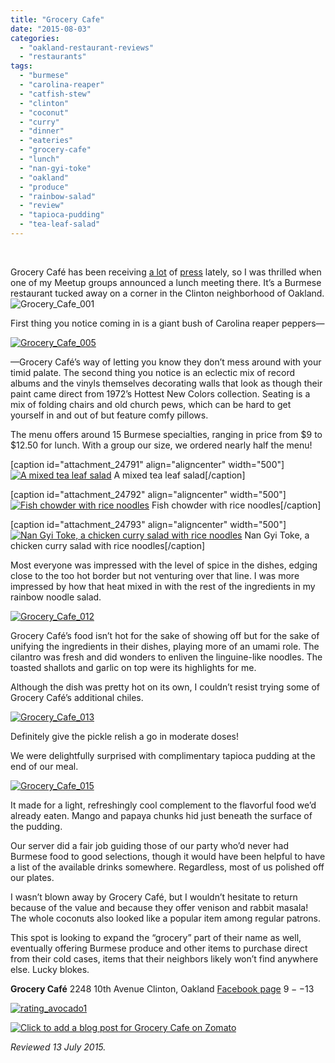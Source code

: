 ```yaml
---
title: "Grocery Cafe"
date: "2015-08-03"
categories: 
  - "oakland-restaurant-reviews"
  - "restaurants"
tags: 
  - "burmese"
  - "carolina-reaper"
  - "catfish-stew"
  - "clinton"
  - "coconut"
  - "curry"
  - "dinner"
  - "eateries"
  - "grocery-cafe"
  - "lunch"
  - "nan-gyi-toke"
  - "oakland"
  - "produce"
  - "rainbow-salad"
  - "review"
  - "tapioca-pudding"
  - "tea-leaf-salad"
---
```


 

Grocery Café has been receiving [a lot](http://www.eastbayexpress.com/oakland/this-hole-in-the-wall-is-doing-what-no-other-restaurant-in-oakland-is/Content?oid=4185327) of [press](http://www.bonappetit.com/restaurants-travel/navigator/article/oakland-navigator) lately, so I was thrilled when one of my Meetup groups announced a lunch meeting there. It’s a Burmese restaurant tucked away on a corner in the Clinton neighborhood of Oakland. ![Grocery_Cafe_001](http://s3.amazonaws.com/thegourmez-wpmedia/2015/07/Grocery_Cafe_001-500x425.jpg)

First thing you notice coming in is a giant bush of Carolina reaper peppers—

[![Grocery_Cafe_005](http://s3.amazonaws.com/thegourmez-wpmedia/2015/07/Grocery_Cafe_005-500x334.jpg)](http://s3.amazonaws.com/thegourmez-wpmedia/2015/07/Grocery_Cafe_005.jpg)

—Grocery Café’s way of letting you know they don’t mess around with your timid palate. The second thing you notice is an eclectic mix of record albums and the vinyls themselves decorating walls that look as though their paint came direct from 1972’s Hottest New Colors collection. Seating is a mix of folding chairs and old church pews, which can be hard to get yourself in and out of but feature comfy pillows.

The menu offers around 15 Burmese specialties, ranging in price from $9 to $12.50 for lunch. With a group our size, we ordered nearly half the menu!

\[caption id="attachment\_24791" align="aligncenter" width="500"\][![ A mixed tea leaf salad](http://s3.amazonaws.com/thegourmez-wpmedia/2015/07/Grocery_Cafe_009-500x334.jpg)](http://s3.amazonaws.com/thegourmez-wpmedia/2015/07/Grocery_Cafe_009.jpg) A mixed tea leaf salad\[/caption\]

\[caption id="attachment\_24792" align="aligncenter" width="500"\][![Fish chowder with rice noodles](http://s3.amazonaws.com/thegourmez-wpmedia/2015/07/Grocery_Cafe_010-500x342.jpg)](http://s3.amazonaws.com/thegourmez-wpmedia/2015/07/Grocery_Cafe_010.jpg) Fish chowder with rice noodles\[/caption\]

\[caption id="attachment\_24793" align="aligncenter" width="500"\][![Nan Gyi Toke, a chicken curry salad with rice noodles](http://s3.amazonaws.com/thegourmez-wpmedia/2015/07/Grocery_Cafe_011-500x334.jpg)](http://s3.amazonaws.com/thegourmez-wpmedia/2015/07/Grocery_Cafe_011.jpg) Nan Gyi Toke, a chicken curry salad with rice noodles\[/caption\]

Most everyone was impressed with the level of spice in the dishes, edging close to the too hot border but not venturing over that line. I was more impressed by how that heat mixed in with the rest of the ingredients in my rainbow noodle salad.

[![Grocery_Cafe_012](http://s3.amazonaws.com/thegourmez-wpmedia/2015/07/Grocery_Cafe_012-500x334.jpg)](http://s3.amazonaws.com/thegourmez-wpmedia/2015/07/Grocery_Cafe_012.jpg)

Grocery Café’s food isn’t hot for the sake of showing off but for the sake of unifying the ingredients in their dishes, playing more of an umami role. The cilantro was fresh and did wonders to enliven the linguine-like noodles. The toasted shallots and garlic on top were its highlights for me.

Although the dish was pretty hot on its own, I couldn’t resist trying some of Grocery Café’s additional chiles.

[![Grocery_Cafe_013](http://s3.amazonaws.com/thegourmez-wpmedia/2015/07/Grocery_Cafe_013-500x282.jpg)](http://s3.amazonaws.com/thegourmez-wpmedia/2015/07/Grocery_Cafe_013.jpg)

Definitely give the pickle relish a go in moderate doses!

We were delightfully surprised with complimentary tapioca pudding at the end of our meal.

[![Grocery_Cafe_015](http://s3.amazonaws.com/thegourmez-wpmedia/2015/07/Grocery_Cafe_015-500x334.jpg)](http://s3.amazonaws.com/thegourmez-wpmedia/2015/07/Grocery_Cafe_015.jpg)

It made for a light, refreshingly cool complement to the flavorful food we’d already eaten. Mango and papaya chunks hid just beneath the surface of the pudding.

Our server did a fair job guiding those of our party who’d never had Burmese food to good selections, though it would have been helpful to have a list of the available drinks somewhere. Regardless, most of us polished off our plates.

I wasn’t blown away by Grocery Café, but I wouldn’t hesitate to return because of the value and because they offer venison and rabbit masala! The whole coconuts also looked like a popular item among regular patrons.

This spot is looking to expand the “grocery” part of their name as well, eventually offering Burmese produce and other items to purchase direct from their cold cases, items that their neighbors likely won’t find anywhere else. Lucky blokes.

**Grocery Café** 2248 10th Avenue Clinton, Oakland [Facebook page](https://www.facebook.com/grocerycafe) $9--$13

[![rating_avocado1](http://s3.amazonaws.com/thegourmez-wpmedia/2009/02/rating_avocado1.gif)](http://s3.amazonaws.com/thegourmez-wpmedia/2009/02/rating_avocado1.gif)

[![Click to add a blog post for Grocery Cafe on Zomato](https://www.zomato.com/logo/17980973/minilink)](https://www.zomato.com/oakland-ca/grocery-cafe-oakland)

_Reviewed 13 July 2015._
